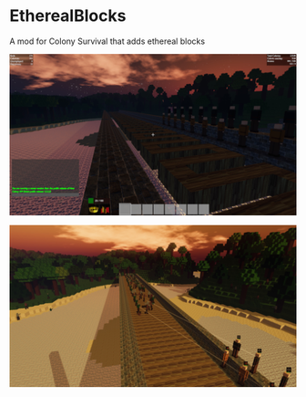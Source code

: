 ﻿# EtherealBlocks
A mod for Colony Survival that adds ethereal blocks

![before](https://raw.githubusercontent.com/WretchedPenguin/EtherealBlocks/master/before.png)

![after](https://raw.githubusercontent.com/WretchedPenguin/EtherealBlocks/master/after.png)
